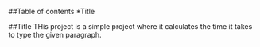 ##Table of contents
*Title



##Title
THis project is a simple project where it calculates the time it takes to type the given paragraph.
